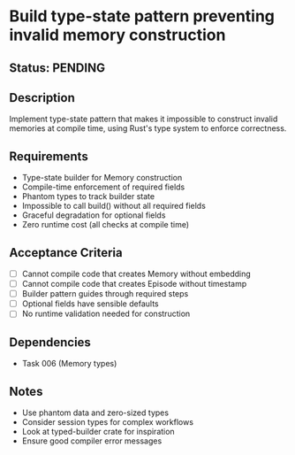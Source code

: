 # Build type-state pattern preventing invalid memory construction

## Status: PENDING

## Description
Implement type-state pattern that makes it impossible to construct invalid memories at compile time, using Rust's type system to enforce correctness.

## Requirements
- Type-state builder for Memory construction
- Compile-time enforcement of required fields
- Phantom types to track builder state
- Impossible to call build() without all required fields
- Graceful degradation for optional fields
- Zero runtime cost (all checks at compile time)

## Acceptance Criteria
- [ ] Cannot compile code that creates Memory without embedding
- [ ] Cannot compile code that creates Episode without timestamp
- [ ] Builder pattern guides through required steps
- [ ] Optional fields have sensible defaults
- [ ] No runtime validation needed for construction

## Dependencies
- Task 006 (Memory types)

## Notes
- Use phantom data and zero-sized types
- Consider session types for complex workflows
- Look at typed-builder crate for inspiration
- Ensure good compiler error messages